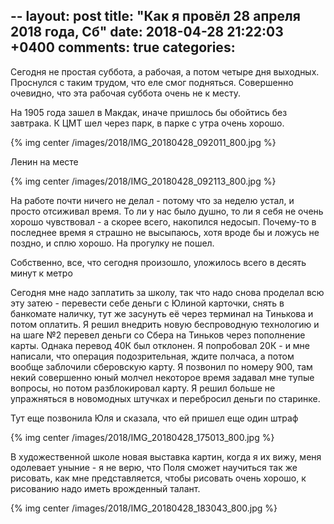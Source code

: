 --
layout: post
title: "Как я провёл 28 апреля 2018 года, Сб"
date: 2018-04-28 21:22:03 +0400
comments: true
categories: 
---
Сегодня не простая суббота, а рабочая, а потом четыре дня выходных. Проснулся с таким трудом, что еле смог подняться. Совершенно очевидно, что эта рабочая суббота очень не к месту.

На 1905 года зашел в Макдак, иначе пришлось бы обойтись без завтрака. К ЦМТ шел через парк, в парке с утра очень хорошо.

{% img center /images/2018/IMG_20180428_092011_800.jpg %}

Ленин на месте

{% img center /images/2018/IMG_20180428_092113_800.jpg %}

На работе почти ничего не делал - потому что за неделю устал, и просто отсиживал время. То ли у нас было душно, то ли я себя не очень хорошо чувствовал - а скорее всего, накопился недосып. Почему-то в последнее время я страшно не высыпаюсь, хотя вроде бы и ложусь не поздно, и сплю хорошо. На прогулку не пошел.

Собственно, все, что сегодня произошло, уложилось всего в десять минут
к метро

Сегодня мне надо заплатить за школу, так что надо снова проделал всю эту затею - перевести себе деньги с Юлиной карточки, снять в банкомате наличку, тут же засунуть её через терминал на Тинькова и потом оплатить. Я решил внедрить новую беспроводную технологию и на шаге №2 перевел деньги со Сбера на Тиньков через пополнение карты. Однака перевод 40К был отклонен. Я попробовал 20К - и мне написали, что операция подозрительная, ждите полчаса, а потом вообще заблочили сберовскую карту. Я позвонил по номеру 900, там некий совершенно юный молчел некоторое время задавал мне тупые вопросы, но потом разблокировал карту. Я решил больше не упражняться в новомодных штучках и перебросил деньги по старинке.

Тут еще позвонила Юля и сказала, что ей пришел еще один штраф

{% img center /images/2018/IMG_20180428_175013_800.jpg %}

В художественной школе новая выставка картин, когда я их вижу, меня одолевает уныние - я не верю, что Поля сможет научиться так же рисовать, как мне представляется, чтобы рисовать очень хорошо, к рисованию надо иметь врожденный талант.

{% img center /images/2018/IMG_20180428_183043_800.jpg %}
